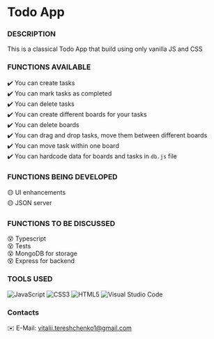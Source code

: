 # Todo App

### DESCRIPTION

This is a classical Todo App that build using only vanilla JS and CSS

### FUNCTIONS AVAILABLE

✔️ You can create tasks <br />
✔️ You can mark tasks as completed <br />
✔️ You can delete tasks <br />
✔️ You can create different boards for your tasks <br />
✔️ You can delete boards <br />
✔️ You can drag and drop tasks, move them between different boards <br />
✔️ You can move task within one board <br />
✔️ You can hardcode data for boards and tasks in `db.js` file <br />

### FUNCTIONS BEING DEVELOPED

🟡 UI enhancements <br />
🟡 JSON server <br />

### FUNCTIONS TO BE DISCUSSED

😵 Typescript <br />
😵 Tests <br />
😵 MongoDB for storage <br />
😵 Express for backend <br />

### TOOLS USED

![JavaScript](https://img.shields.io/badge/javascript-%23323330.svg?style=for-the-badge&logo=javascript&logoColor=%23F7DF1E)
![CSS3](https://img.shields.io/badge/css3-%231572B6.svg?style=for-the-badge&logo=css3&logoColor=white)
![HTML5](https://img.shields.io/badge/html5-%23E34F26.svg?style=for-the-badge&logo=html5&logoColor=white)
![Visual Studio Code](https://img.shields.io/badge/Visual%20Studio%20Code-0078d7.svg?style=for-the-badge&logo=visual-studio-code&logoColor=white)

### Contacts

✉️ E-Mail: [vitalii.tereshchenko1@gmail.com](mailto:vitalii.tereshchenko1@gmail.com)
